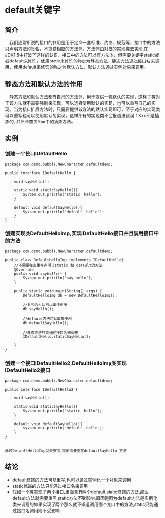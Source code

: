 # default关键字

## 简介
&emsp;我们通常所说的接口的作用是用于定义一套标准、约束、规范等，接口中的方法只声明方法的签名，不提供相应的方法体，方法体由对应的实现类去实现,在JDK1.8中打破了这样的认识，接口中的方法可以有方法体，但需要关键字static或者default来修饰，使用static来修饰的称之为静态方法，静态方法通过接口名来调用，使用default来修饰的称之为默认方法，默认方法通过实例对象来调用。

## 静态方法和默认方法的作用  
&emsp;静态方法和默认方法都有自己的方法体，用于提供一套默认的实现，这样子类对于该方法就不需要强制来实现，可以选择使用默认的实现，也可以重写自己的实现。当为接口扩展方法时，只需要提供该方法的默认实现即可，至于对应的实现类可以重写也可以使用默认的实现，这样所有的实现类不会报语法错误：Xxx不是抽象的, 并且未覆盖Yxx中的抽象方法。

## 实例
### 创建一个接口IDefaultHello
```
package com.demo.bubble.NewCharacter.defaultdemo;

public interface IDefaultHello {

    void sayHello();

    static void staticSayHello(){
        System.out.println("static  hello");
    }

    default void defaultSayHello(){
        System.out.println("default  hello");
    }
}

```
### 创建实现类DefaultHelloImp,实现IDefaultHello接口并且调用接口中的方法
```
package com.demo.bubble.NewCharacter.defaultdemo;

public class DefaultHelloImp implements IDefaultHello{
    //不需要在去重写声明了static 和 default的方法
    @Override
    public void sayHello() {
        System.out.println("say hello");
    }

    public static void main(String[] args) {
        DefaultHelloImp dh = new DefaultHelloImp();

        //重写的方法可以直接使用
        dh.sayHello();

        //defaule方法可以直接使用
        dh.defaultSayHello();

        //静态方法只能通过接口名来调用
        IDefaultHello.staticSayHello();

    }
}
```
### 创建一个接口IDefaultHello2,DefaultHelloImp类实现IDefaultHello2接口
```
package com.demo.bubble.NewCharacter.defaultdemo;

public interface IDefaultHello2 {

    void sayHello();

    static void staticSayHello(){
        System.out.println("static  hello");
    }

    default void defaultSayHello(){
        System.out.println("default  hello");
    }
}


此时DefaultHelloImp就会报错,提示需要重写defaultSayHello 方法
```

## 结论
- default修饰的方法可以重写,也可以通过实例化一个对象来调用
- static修饰的方法只能通过接口名来调用
- 假如一个类实现了两个接口,里面含有两个default,static修饰的方法,那么default方法就需要重写,static方法不受影响,原因是因为default方法是实例化类来调用的如果实现了两个那么就不知道调用哪个接口中的方法,static只能通过接口名调用则不受影响
